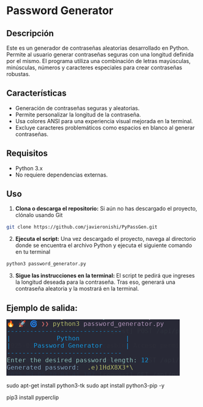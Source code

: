 # Password Generator

## Descripción

Este es un generador de contraseñas aleatorias desarrollado en Python. Permite al usuario generar contraseñas seguras con una longitud definida por el mismo. El programa utiliza una combinación de letras mayúsculas, minúsculas, números y caracteres especiales para crear contraseñas robustas.

## Características
- Generación de contraseñas seguras y aleatorias.
- Permite personalizar la longitud de la contraseña.
- Usa colores ANSI para una experiencia visual mejorada en la terminal.
- Excluye caracteres problemáticos como espacios en blanco al generar contraseñas.

## Requisitos
- Python 3.x
- No requiere dependencias externas.

## Uso
1. **Clona o descarga el repositorio:** Si aún no has descargado el proyecto, clónalo usando Git

```bash
git clone https://github.com/javieronishi/PyPassGen.git
```

2. **Ejecuta el script:** Una vez descargado el proyecto, navega al directorio donde se encuentra el archivo Python y ejecuta el siguiente comando en tu terminal

```bash
python3 password_generator.py
```

3. **Sigue las instrucciones en la terminal:** El script te pedirá que ingreses la longitud deseada para la contraseña. Tras eso, generará una contraseña aleatoria y la mostrará en la terminal.

## Ejemplo de salida:

![Ejemplo de salida](/img.png "Ejemplo de salida")

sudo apt-get install python3-tk
sudo apt install python3-pip -y

pip3 install pyperclip